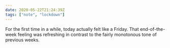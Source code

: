 ```yaml
---
date: 2020-05-22T21:24:39Z
tags: ["note", "lockdown"]
---
```

For the first time in a while, today actually felt like a Friday. That end-of-the-week feeling was refreshing in contrast to the fairly monotonous tone of previous weeks. 
